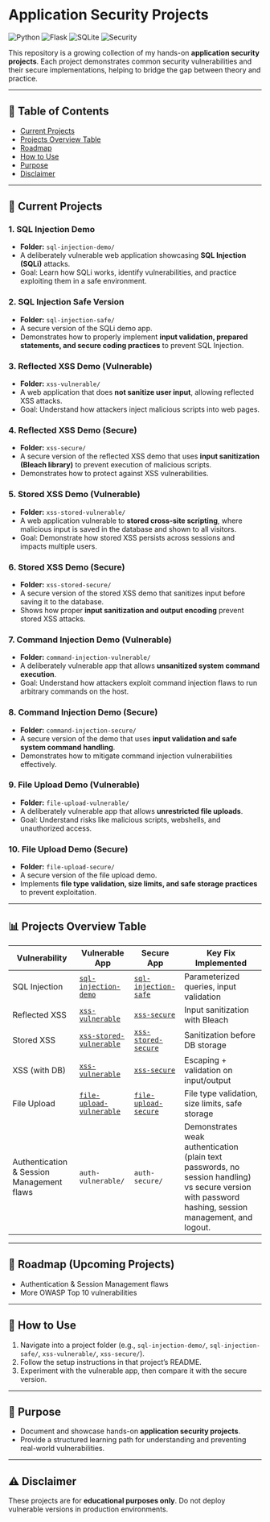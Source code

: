 # Application Security Projects

![Python](https://img.shields.io/badge/Python-3.x-blue?logo=python)
![Flask](https://img.shields.io/badge/Flask-Web%20Framework-lightgrey?logo=flask)
![SQLite](https://img.shields.io/badge/SQLite-Database-blue?logo=sqlite)
![Security](https://img.shields.io/badge/Focus-Application%20Security-red?logo=datadog)


This repository is a growing collection of my hands-on **application security projects**.
Each project demonstrates common security vulnerabilities and their secure implementations, helping to bridge the gap between theory and practice.

---

## 📑 Table of Contents
- [Current Projects](#-current-projects)
- [Projects Overview Table](#-projects-overview-table)
- [Roadmap](#-roadmap-upcoming-projects)
- [How to Use](#-how-to-use)
- [Purpose](#-purpose)
- [Disclaimer](#-disclaimer)


---

## 📂 Current Projects

### 1. SQL Injection Demo
* **Folder:** `sql-injection-demo/`
* A deliberately vulnerable web application showcasing **SQL Injection (SQLi)** attacks.
* Goal: Learn how SQLi works, identify vulnerabilities, and practice exploiting them in a safe environment.

### 2. SQL Injection Safe Version
* **Folder:** `sql-injection-safe/`
* A secure version of the SQLi demo app.
* Demonstrates how to properly implement **input validation, prepared statements, and secure coding practices** to prevent SQL Injection.

### 3. Reflected XSS Demo (Vulnerable)
* **Folder:** `xss-vulnerable/`
* A web application that does **not sanitize user input**, allowing reflected XSS attacks.
* Goal: Understand how attackers inject malicious scripts into web pages.

### 4. Reflected XSS Demo (Secure)
* **Folder:** `xss-secure/`
* A secure version of the reflected XSS demo that uses **input sanitization (Bleach library)** to prevent execution of malicious scripts.
* Demonstrates how to protect against XSS vulnerabilities.

### 5. Stored XSS Demo (Vulnerable)
* **Folder:** `xss-stored-vulnerable/`
* A web application vulnerable to **stored cross-site scripting**, where malicious input is saved in the database and shown to all visitors.
* Goal: Demonstrate how stored XSS persists across sessions and impacts multiple users.

### 6. Stored XSS Demo (Secure)
* **Folder:** `xss-stored-secure/`
* A secure version of the stored XSS demo that sanitizes input before saving it to the database.
* Shows how proper **input sanitization and output encoding** prevent stored XSS attacks.
  
### 7. Command Injection Demo (Vulnerable)
* **Folder:** `command-injection-vulnerable/`
* A deliberately vulnerable app that allows **unsanitized system command execution**.
* Goal: Understand how attackers exploit command injection flaws to run arbitrary commands on the host.

### 8. Command Injection Demo (Secure)

* **Folder:** `command-injection-secure/`
* A secure version of the demo that uses **input validation and safe system command handling**.
* Demonstrates how to mitigate command injection vulnerabilities effectively.

### 9. File Upload Demo (Vulnerable)
* **Folder:** `file-upload-vulnerable/`
* A deliberately vulnerable app that allows **unrestricted file uploads**.
* Goal: Understand risks like malicious scripts, webshells, and unauthorized access.

### 10. File Upload Demo (Secure)
* **Folder:** `file-upload-secure/`
* A secure version of the file upload demo.
* Implements **file type validation, size limits, and safe storage practices** to prevent exploitation.

---

## 📊 Projects Overview Table

| Vulnerability       | Vulnerable App | Secure App | Key Fix Implemented |
|---------------------|---------------|------------|---------------------|
| SQL Injection       | [`sql-injection-demo`](./sql-injection-demo) | [`sql-injection-safe`](./sql-injection-safe) | Parameterized queries, input validation |
| Reflected XSS       | [`xss-vulnerable`](./xss-vulnerable) | [`xss-secure`](./xss-secure) | Input sanitization with Bleach |
| Stored XSS          | [`xss-stored-vulnerable`](./xss-stored-vulnerable) | [`xss-stored-secure`](./xss-stored-secure) | Sanitization before DB storage |
| XSS (with DB)       | [`xss-vulnerable`](./xss-vulnerable) | [`xss-secure`](./xss-secure) | Escaping + validation on input/output |
| File Upload         | [`file-upload-vulnerable`](./file-upload-vulnerable) | [`file-upload-secure`](./file-upload-secure) | File type validation, size limits, safe storage |
| Authentication & Session Management flaws | `auth-vulnerable/` | `auth-secure/` | Demonstrates weak authentication (plain text passwords, no session handling) vs secure version with password hashing, session management, and logout. |

---

## 📌 Roadmap (Upcoming Projects)

* Authentication & Session Management flaws
* More OWASP Top 10 vulnerabilities

---

## 🚀 How to Use

1. Navigate into a project folder (e.g., `sql-injection-demo/`, `sql-injection-safe/`, `xss-vulnerable/`, `xss-secure/`).
2. Follow the setup instructions in that project’s README.
3. Experiment with the vulnerable app, then compare it with the secure version.

---

## 🎯 Purpose

* Document and showcase hands-on **application security projects**.
* Provide a structured learning path for understanding and preventing real-world vulnerabilities.

---

## ⚠️ Disclaimer

These projects are for **educational purposes only**.
Do not deploy vulnerable versions in production environments.
